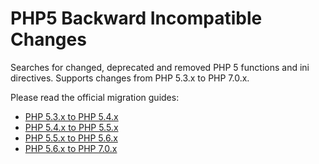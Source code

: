 # PHP5 Backward Incompatible Changes

Searches for changed, deprecated and removed PHP 5 functions and ini directives.
Supports changes from PHP 5.3.x to PHP 7.0.x.

Please read the official migration guides:
- [PHP 5.3.x to PHP 5.4.x](http://php.net/manual/de/migration54.php)
- [PHP 5.4.x to PHP 5.5.x](http://php.net/manual/de/migration55.php)
- [PHP 5.5.x to PHP 5.6.x](http://php.net/manual/de/migration56.php)
- [PHP 5.6.x to PHP 7.0.x](http://php.net/manual/de/migration70.php)
